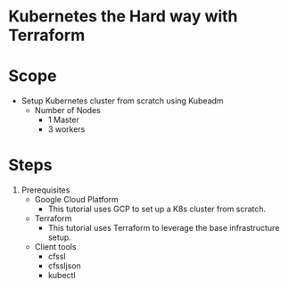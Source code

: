 # Kubernetes the Hard way with Terraform

# Scope

- Setup Kubernetes cluster from scratch using Kubeadm
    - Number of Nodes
        - 1 Master
        - 3 workers

# Steps

1. Prerequisites
    - Google Cloud Platform
        - This tutorial uses GCP to set up a K8s cluster from scratch.
    - Terraform
        - This tutorial uses Terraform to leverage the base infrastructure setup.
    - Client tools
        - cfssl
        - cfssljson
        - kubectl